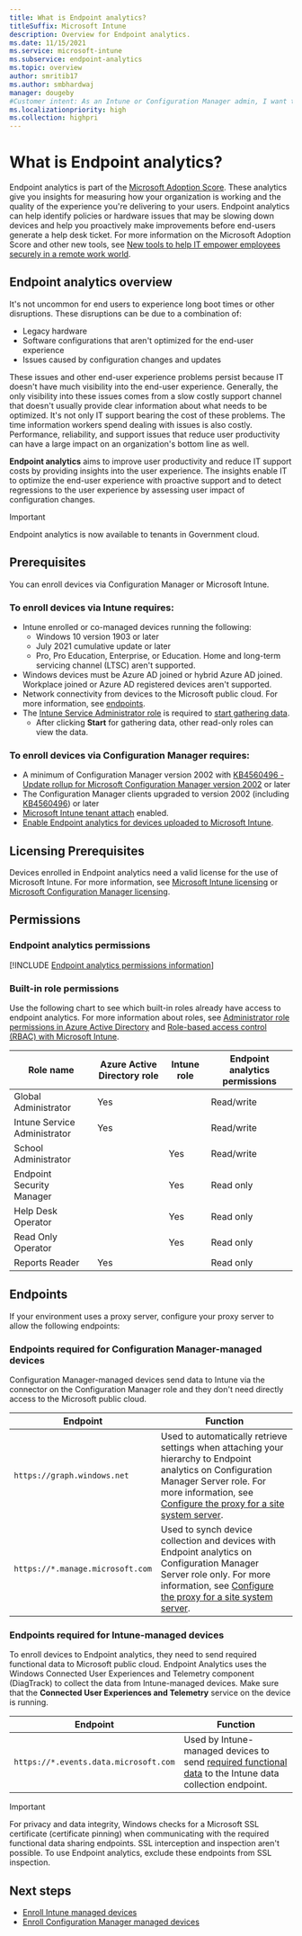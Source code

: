 ```yaml
---
title: What is Endpoint analytics?
titleSuffix: Microsoft Intune
description: Overview for Endpoint analytics.
ms.date: 11/15/2021
ms.service: microsoft-intune
ms.subservice: endpoint-analytics
ms.topic: overview
author: smritib17
ms.author: smbhardwaj
manager: dougeby
#Customer intent: As an Intune or Configuration Manager admin, I want to have visibility into the end-user experience so that I can improve it.
ms.localizationpriority: high
ms.collection: highpri
---
```


# <a name="bkmk_overview"></a> What is Endpoint analytics?

Endpoint analytics is part of the [Microsoft Adoption Score](/microsoft-365/admin/productivity/productivity-score). These analytics give you insights for measuring how your organization is working and the quality of the experience you're delivering to your users. Endpoint analytics can help identify policies or hardware issues that may be slowing down devices and help you proactively make improvements before end-users generate a help desk ticket. For more information on the Microsoft Adoption Score and other new tools, see [New tools to help IT empower employees securely in a remote work world​](https://www.microsoft.com/en-us/microsoft-365/blog/2020/04/30/new-tools-help-it-empower-employees-securely-remote-work-world/).<!-- see MEMDocs#955, this link requires "en-us" locale -->

## Endpoint analytics overview

It's not uncommon for end users to experience long boot times or other disruptions. These disruptions can be due to a combination of:

- Legacy hardware
- Software configurations that aren't optimized for the end-user experience
- Issues caused by configuration changes and updates

These issues and other end-user experience problems persist because IT doesn't have much visibility into the end-user experience. Generally, the only visibility into these issues comes from a slow costly support channel that doesn't usually provide clear information about what needs to be optimized. It's not only IT support bearing the cost of these problems. The time information workers spend dealing with issues is also costly. Performance, reliability, and support issues that reduce user productivity can have a large impact on an organization's bottom line as well.

**Endpoint analytics** aims to improve user productivity and reduce IT support costs by providing insights into the user experience. The insights enable IT to optimize the end-user experience with proactive support and to detect regressions to the user experience by assessing user impact of configuration changes.

> [!IMPORTANT]
> Endpoint analytics is now available to tenants in Government cloud.

## <a name="bkmk_prereq"></a> Prerequisites

You can enroll devices via Configuration Manager or Microsoft Intune.

### <a name="bkmk_intune_prereq"></a> To enroll devices via Intune requires:

- Intune enrolled or co-managed devices running the following:
  - Windows 10 version 1903 or later
  - July 2021 cumulative update or later
  - Pro, Pro Education, Enterprise, or Education. Home and long-term servicing channel (LTSC) aren't supported.
- Windows devices must be Azure AD joined or hybrid Azure AD joined. Workplace joined or Azure AD registered devices aren't supported.
- Network connectivity from devices to the Microsoft public cloud. For more information, see [endpoints](troubleshoot.md#bkmk_endpoints).
- The [Intune Service Administrator role](/intune/fundamentals/role-based-access-control) is required to [start gathering data](enroll-intune.md#bkmk_onboard).
  - After clicking **Start** for gathering data, other read-only roles can view the data.

### <a name="bkmk_cm_prereq"></a> To enroll devices via Configuration Manager requires:

- A minimum of Configuration Manager version 2002 with [KB4560496 - Update rollup for Microsoft Configuration Manager version 2002](https://support.microsoft.com/help/4560496) or later
- The Configuration Manager clients upgraded to version 2002 (including [KB4560496](https://support.microsoft.com/help/4560496)) or later
- [Microsoft Intune tenant attach](../memdocs/configmgr/tenant-attach/device-sync-actions.md) enabled.
- [Enable Endpoint analytics for devices uploaded to Microsoft Intune](enroll-configmgr.md#bkmk_cm_upload).

<!-- ### Remediation scripting requirements

Whether enrolling devices via Intune or Configuration Manager, [**Remediation scripting**](../memdocs/intune/fundamentals/remediations.md) has the following requirements:

- Devices must be Azure AD joined or hybrid Azure AD joined and meet one of the following conditions:
  - Is managed by Intune and runs an Enterprise, Professional, or Education edition of Windows 10 or later.
  - A [co-managed](../memdocs/configmgr/comanage/overview.md) device running Windows 10, version 1903 or later. Co-managed devices on preceding versions of Windows 10 will need the [Client apps workload](../memdocs/configmgr/comanage/workloads.md#client-apps) pointed to Intune (only applicable up to version 1607). -->

## Licensing Prerequisites

Devices enrolled in Endpoint analytics need a valid license for the use of Microsoft Intune. For more information, see [Microsoft Intune licensing](../memdocs/intune/fundamentals/licenses.md) or [Microsoft Configuration Manager licensing](../memdocs/configmgr/core/understand/learn-more-editions.md).

<!-- Remediations also requires users of the devices to have one of the following licenses:

- Windows 10/11 Enterprise E3 or E5 (included in Microsoft 365 F3, E3, or E5)
- Windows 10/11 Education A3 or A5 (included in Microsoft 365 A3 or A5)
- Windows 10/11 Virtual Desktop Access (VDA) per user -->

## Permissions

### Endpoint analytics permissions

[!INCLUDE [Endpoint analytics permissions information](includes/endpoint-analytics-rbac.md)]

### Built-in role permissions

Use the following chart to see which built-in roles already have access to endpoint analytics. For more information about roles, see [Administrator role permissions in Azure Active Directory](/azure/active-directory/roles/permissions-reference) and [Role-based access control (RBAC) with Microsoft Intune](../memdocs/intune/fundamentals/role-based-access-control.md). <!--7567981-->

|Role name|Azure Active Directory role|Intune role|Endpoint analytics permissions|
|---|---|---|---|
|Global Administrator|Yes||Read/write|
|Intune Service Administrator|Yes||Read/write|
|School Administrator||Yes|Read/write|
|Endpoint Security Manager||Yes|Read only|
|Help Desk Operator||Yes|Read only|
|Read Only Operator||Yes|Read only|
|Reports Reader|Yes||Read only|

<!-- ### Remediations permissions

For Remediations, the user needs permissions appropriate to their role under the **Device configurations** category.  Permissions in the **Endpoint Analytics** category aren't needed if the user only uses Remediations.

An [Intune Service Administrator](/azure/active-directory/users-groups-roles/directory-assign-admin-roles#intune-service-administrator-permissions) is required to confirm licensing requirements before using Remediations for the first time. (removing this as part of moving Remediations to Intune)-->

## <a name="bkmk_endpoints"></a> Endpoints

If your environment uses a proxy server, configure your proxy server to allow the following endpoints:

### Endpoints required for Configuration Manager-managed devices

Configuration Manager-managed devices send data to Intune via the connector on the Configuration Manager role and they don't need directly access to the Microsoft public cloud.

| Endpoint  | Function  |
|-----------|-----------|
| `https://graph.windows.net` | Used to automatically retrieve settings  when attaching your hierarchy to Endpoint analytics on Configuration Manager Server role. For more information, see [Configure the proxy for a site system server](../memdocs/configmgr/core/plan-design/network/proxy-server-support.md#configure-the-proxy-for-a-site-system-server). |
| `https://*.manage.microsoft.com` | Used to synch device collection and devices with Endpoint analytics on Configuration Manager Server role only. For more information, see [Configure the proxy for a site system server](../memdocs/configmgr/core/plan-design/network/proxy-server-support.md#configure-the-proxy-for-a-site-system-server). |

### Endpoints required for Intune-managed devices

To enroll devices to Endpoint analytics, they need to send required functional data to Microsoft public cloud. Endpoint Analytics uses the Windows Connected User Experiences and Telemetry component (DiagTrack) to collect the data from Intune-managed devices. Make sure that the **Connected User Experiences and Telemetry** service on the device is running.

| Endpoint  | Function  |
|-----------|-----------|
| `https://*.events.data.microsoft.com` | Used by Intune-managed devices to send [required functional data](data-collection.md#bkmk_datacollection) to the Intune data collection endpoint. |

>[!Important]  
> For privacy and data integrity, Windows checks for a Microsoft SSL certificate (certificate pinning) when communicating with the required functional data sharing endpoints. SSL interception and inspection aren't possible. To use Endpoint analytics, exclude these endpoints from SSL inspection.<!-- BUG 4647542 -->

## Next steps

- [Enroll Intune managed devices](enroll-intune.md)
- [Enroll Configuration Manager managed devices](enroll-configmgr.md)
